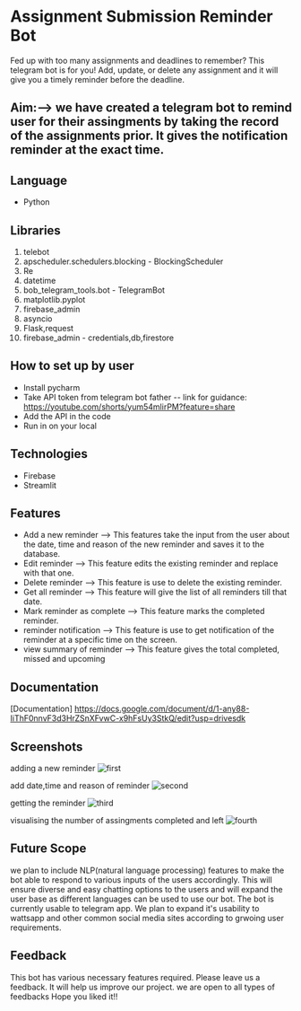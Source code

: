 # Assignment Submission Reminder Bot
Fed up with too many assignments and deadlines to remember? This telegram bot is for you! Add, update, or delete any assignment and it will give you a timely reminder before the deadline.

## Aim:–> we have created a telegram bot to remind user for their assingments by taking the record of the assignments prior. It gives the notification reminder at the exact time.

## Language 
- Python

## Libraries
1.  telebot
2.  apscheduler.schedulers.blocking - BlockingScheduler
3.  Re
4.  datetime 
5.  bob_telegram_tools.bot -  TelegramBot
6.  matplotlib.pyplot
7.  firebase_admin
8.  asyncio
9.  Flask,request
10. firebase_admin -  credentials,db,firestore

## How to set up by user
- Install pycharm
- Take API token from telegram bot father 
        -- link for guidance: https://youtube.com/shorts/yum54mlirPM?feature=share  
- Add the API in the code 
- Run in on your local


## Technologies 
- Firebase
- Streamlit

## Features

- Add a new reminder --> This features take the input from the user about the date, time and reason of the new reminder and saves it to the database.
- Edit reminder --> This feature edits the existing reminder and replace with that one.
- Delete reminder --> This feature is use to delete the existing reminder.
- Get all reminder --> This feature will give the list of all reminders till that date. 
- Mark reminder as complete --> This feature marks the completed reminder.
- reminder notification --> This feature is use to get notification of the reminder at a specific time on the screen.
- view summary of reminder --> This feature gives the total completed, missed and upcoming


## Documentation


[Documentation]
https://docs.google.com/document/d/1-any88-IiThF0nnvF3d3HrZSnXFvwC-x9hFsUy3StkQ/edit?usp=drivesdk

## Screenshots

adding a new reminder
![first](https://user-images.githubusercontent.com/101000458/218464119-7e4784aa-636a-4a51-9d9b-24c98f597ec2.png)

add date,time and reason of reminder
![second](https://user-images.githubusercontent.com/101000458/218464138-51c5e70b-befe-4c07-bb40-f1fa92d30cbd.png)

getting the reminder
![third](https://user-images.githubusercontent.com/101000458/218464164-48ebf89b-c7e4-4ebe-902b-1a0d55efa157.png)

visualising the number of assingments completed and left
![fourth](https://user-images.githubusercontent.com/101000458/218464181-0a9ddb7f-b98d-42ef-a358-f1378e09c355.png)




## Future Scope

we plan to include NLP(natural language processing) features to make the bot able to respond to various inputs of the users accordingly. This will ensure diverse and easy chatting options to the users and will expand the user base as different languages can be used to use our bot. The bot is currently usable to telegram app. We plan to expand it's usability to wattsapp and other common social media sites according to grwoing user requirements.





## Feedback

This bot has various necessary features required. Please leave us a feedback. It will help us improve our project. we are open to all types of feedbacks
Hope you liked it!!
